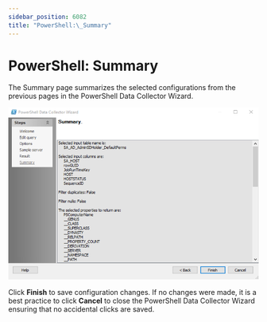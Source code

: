 ```yaml
---
sidebar_position: 6082
title: "PowerShell:\_Summary"
---
```


# PowerShell: Summary

The Summary page summarizes the selected configurations from the previous pages in the PowerShell Data Collector Wizard.

![PowerShell Data Collector Wizard Summary page](../../../../../../../static/images/AccessAnalyzer_12.0/Content/Resources/Images/EnterpriseAuditor/Admin/DataCollector/PowerShell/Summary.png "PowerShell Data Collector Wizard Summary page")

Click **Finish** to save configuration changes. If no changes were made, it is a best practice to click **Cancel** to close the PowerShell Data Collector Wizard ensuring that no accidental clicks are saved.